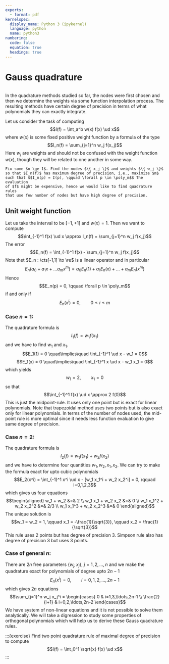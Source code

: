 ```yaml
---
exports:
  - format: pdf
kernelspec:
  display_name: Python 3 (ipykernel)
  language: python
  name: python3
numbering:
  code: false
  equation: true
  headings: true
---
```


# Gauss quadrature

```{include} math.md
```

In the quadrature methods studied so far, the nodes were first chosen
and then we determine the weights via some function interpolation
process. The resulting methods have certain degree of precision in terms
of what polynomials they can exactly integrate.

Let us consider the task of computing
$$I(f) = \int_a^b w(x) f(x) \ud x$$ where $w(x)$ is some fixed positive
weight function by a formula of the type
$$I_n(f) = \sum_{j=1}^n w_j f(x_j)$$ Here $w_j$ are weights and should
not be confused with the weight function $w(x)$, though they will be
related to one another in some way.

```{note} Question
Fix some $n \ge 1$. Find the nodes $\{ x_j \}$ and weights $\{ w_j \}$
so that $I_n(f)$ has maximum degree of precision, i.e., maximize $m$
such that $$I_n(p) = I(p), \qquad \forall p \in \poly_m$$ The evaluation
of $f$ might be expensive, hence we would like to find quadrature rules
that use few number of nodes but have high degree of precision.
```

## Unit weight function

Let us take the interval to be $[-1,+1]$ and $w(x)=1$. Then we want to
compute
$$\int_{-1}^1 f(x) \ud x \approx I_n(f) = \sum_{j=1}^n w_j f(x_j)$$ The
error $$E_n(f) = \int_{-1}^1 f(x) - \sum_{j=1}^n w_j f(x_j)$$ Note thet
$E_n : \cts[-1,1] \to \re$ is a linear operator and in particular
$$E_n(a_0 + a_1 x + \ldots a_m x^m) = a_0 E_n(1) + a_1 E_n(x) + \ldots + a_m E_n(x^m)$$
Hence $$E_n(p) = 0, \qquad \forall p \in \poly_m$$ if and only if
$$E_n(x^i) = 0, \qquad 0 \le i \le m$$

### Case $n=1$:

The quadrature formula is $$I_1(f) = w_1 f(x_1)$$ and we have to find
$w_1$ and $x_1$.
$$E_1(1) = 0 \quad\implies\quad \int_{-1}^1 \ud x - w_1 = 0$$
$$E_1(x) = 0 \quad\implies\quad \int_{-1}^1 x \ud x - w_1 x_1 = 0$$
which yields $$w_1 = 2, \qquad x_1 = 0$$ so that
$$\int_{-1}^1 f(x) \ud x \approx 2 f(0)$$ This is just the
midpoint-rule. It uses only one point but is exact for linear
polynomials. Note that trapezoidal method uses two points but is also
exact only for linear polynomials. In terms of the number of nodes used,
the mid-point rule is more optimal since it needs less function
evaluation to give same degree of precision.

### Case $n=2$:

The quadrature formula is $$I_2(f) = w_1 f(x_1) + w_2 f(x_2)$$ and we
have to determine four quantities $w_1, w_2, x_1, x_2$. We can try to
make the formula exact for upto cubic polynomials
$$E_2(x^i) = \int_{-1}^1 x^i \ud x - [w_1 x_1^i + w_2 x_2^i] = 0, \qquad i=0,1,2,3$$
which gives us four equations $$\begin{aligned}
w_1 + w_2 &=& 2 \\
w_1 x_1 + w_2 x_2 &=& 0 \\
w_1 x_1^2 + w_2 x_2^2 &=& 2/3 \\
w_1 x_1^3 + w_2 x_2^3 &=& 0
\end{aligned}$$ The unique solution is
$$w_1 = w_2 = 1, \qquad x_1 = -\frac{1}{\sqrt{3}}, \qquad x_2 = \frac{1}{\sqrt{3}}$$
This rule uses 2 points but has degree of precision 3. Simpson rule also
has degree of precision 3 but uses 3 points.

### Case of general $n$:

There are $2n$ free parameters $\{w_j, x_j\}$, $j=1,2,\ldots,n$ and we
make the quadrature exact for polynomials of degree upto $2n-1$
$$E_n(x^i) = 0, \qquad i=0,1,2,\ldots,2n-1$$ which gives $2n$ equations
$$\sum_{j=1}^n w_j x_j^i = \begin{cases}
0 & i=1,3,\ldots,2n-1 \\
\frac{2}{i+1} & i=0,2,\ldots,2n-2
\end{cases}$$ We have system of non-linear equations and it is not
possible to solve them analytically. We will take a digression to study
some properties of orthogonal polynomials which will help us to derive
these Gauss quadrature rules.

:::{exercise}
Find two point quadrature rule of maximal degree of precision to compute
$$I(f) = \int_0^1 \sqrt{x} f(x) \ud x$$
:::
